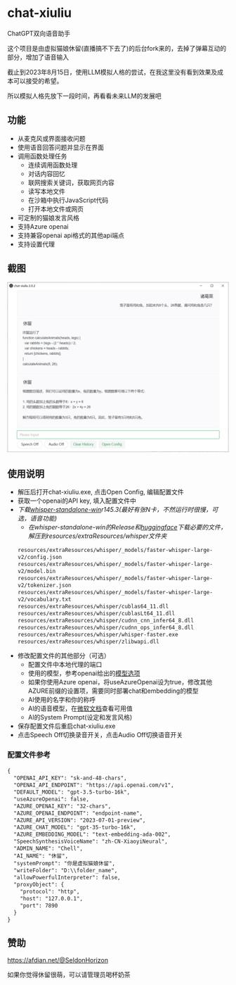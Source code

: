 # chat-xiuliu

ChatGPT双向语音助手

这个项目是由虚拟猫娘休留(直播搞不下去了)的后台fork来的，去掉了弹幕互动的部分，增加了语音输入

截止到2023年8月15日，使用LLM模拟人格的尝试，在我这里没有看到效果及成本可以接受的希望。

所以模拟人格先放下一段时间，再看看未来LLM的发展吧

## 功能
- 从麦克风或界面接收问题
- 使用语音回答问题并显示在界面
- 调用函数处理任务
  - 连续调用函数处理
  - 对话内容回忆
  - 联网搜索关键词，获取网页内容
  - 读写本地文件
  - 在沙箱中执行JavaScript代码
  - 打开本地文件或网页
- 可定制的猫娘发言风格
- 支持Azure openai
- 支持兼容openai api格式的其他api端点
- 支持设置代理

## 截图
![code_interpreter.jpg](https://raw.githubusercontent.com/SchneeHertz/chat-xiuliu/master/screenshots/code_interpreter.jpg)

## 使用说明
- 解压后打开chat-xiuliu.exe, 点击Open Config, 编辑配置文件
- 获取一个openai的API key, 填入配置文件中
- _下载[whisper-standalone-win](https://github.com/Purfview/whisper-standalone-win)r145.3(最好有张N卡，不然运行时很慢，可选，语音功能)_
  - _在whisper-standalone-win的Release和[huggingface](https://huggingface.co/guillaumekln)下载必要的文件，解压到resources/extraResources/whisper文件夹_
  ```
  resources/extraResources/whisper/_models/faster-whisper-large-v2/config.json
  resources/extraResources/whisper/_models/faster-whisper-large-v2/model.bin
  resources/extraResources/whisper/_models/faster-whisper-large-v2/tokenizer.json
  resources/extraResources/whisper/_models/faster-whisper-large-v2/vocabulary.txt
  resources/extraResources/whisper/cublas64_11.dll
  resources/extraResources/whisper/cublasLt64_11.dll
  resources/extraResources/whisper/cudnn_cnn_infer64_8.dll
  resources/extraResources/whisper/cudnn_ops_infer64_8.dll
  resources/extraResources/whisper/whisper-faster.exe
  resources/extraResources/whisper/zlibwapi.dll
  ```
- 修改配置文件的其他部分（可选）
  - 配置文件中本地代理的端口
  - 使用的模型，参考openai给出的[模型选项](https://platform.openai.com/docs/models/model-endpoint-compatibility)
  - 如果你使用Azure openai，将useAzureOpenai设为true，修改其他AZURE前缀的设置项，需要同时部署chat和embedding的模型
  - AI使用的名字和你的称呼
  - AI的语音模型，在[微软文档](https://learn.microsoft.com/en-us/azure/ai-services/speech-service/language-support?tabs=tts)查看可用值
  - AI的System Prompt(设定和发言风格)
- 保存配置文件后重启chat-xiuliu.exe
- 点击Speech Off切换录音开关，点击Audio Off切换语音开关

### 配置文件参考
```
{
  "OPENAI_API_KEY": "sk-and-48-chars",
  "OPENAI_API_ENDPOINT": "https://api.openai.com/v1",
  "DEFAULT_MODEL": "gpt-3.5-turbo-16k",
  "useAzureOpenai": false,
  "AZURE_OPENAI_KEY": "32-chars",
  "AZURE_OPENAI_ENDPOINT": "endpoint-name",
  "AZURE_API_VERSION": "2023-07-01-preview",
  "AZURE_CHAT_MODEL": "gpt-35-turbo-16k",
  "AZURE_EMBEDDING_MODEL": "text-embedding-ada-002",
  "SpeechSynthesisVoiceName": "zh-CN-XiaoyiNeural",
  "ADMIN_NAME": "Chell",
  "AI_NAME": "休留",
  "systemPrompt": "你是虚拟猫娘休留",
  "writeFolder": "D:\\folder_name",
  "allowPowerfulInterpreter": false,
  "proxyObject": {
    "protocol": "http",
    "host": "127.0.0.1",
    "port": 7890
  }
}
```

## 赞助
https://afdian.net/@SeldonHorizon

如果你觉得休留很萌，可以请管理员喝杯奶茶